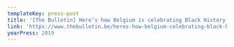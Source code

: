 ```yaml
---
templateKey: press-post
title: '[The Bulletin] Here’s how Belgium is celebrating Black History Month'
link: 'https://www.thebulletin.be/heres-how-belgium-celebrating-black-history-month'
yearPress: 2019
---
```

